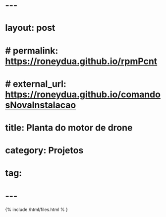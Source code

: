 # ---
# layout: post
# # permalink: https://roneydua.github.io/rpmPcnt
# # external_url: https://roneydua.github.io/comandosNovaInstalacao
# title: Planta do motor de drone
# category: Projetos
# tag:
# ---
{% include /html/files.html % }
